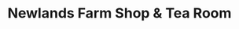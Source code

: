 ---
title: "Newlands Farm Shop & Tea Room"
url: /derby/newlands-farm-shop-und-tea-room/
shop: Hofladen
---